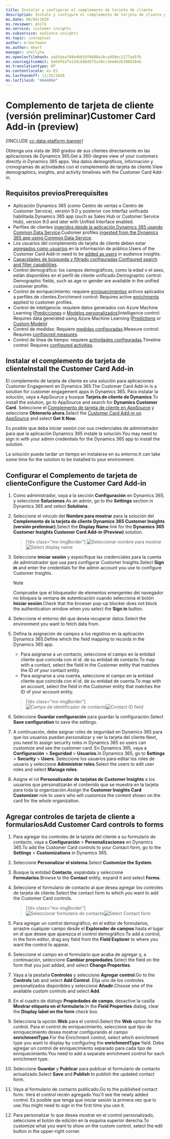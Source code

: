 ```yaml
---
title: Instalar y configurar el complemento de tarjeta de cliente
description: Instale y configure el complemento de tarjeta de cliente para Dynamics 365 Customer Insights.
ms.date: 08/04/2020
ms.reviewer: philk
ms.service: customer-insights
ms.subservice: audience-insights
ms.topic: conceptual
author: m-hartmann
ms.author: mhart
manager: shellyha
ms.openlocfilehash: aab5deaf89b4b019f6688a1bca950ec2277ad5fb
ms.sourcegitcommit: 6a6df62fa12dcb9bd5f5a39cc3ee0e2b3988184b
ms.translationtype: HT
ms.contentlocale: es-ES
ms.lasthandoff: 11/25/2020
ms.locfileid: "4644064"
---
```

# <a name="customer-card-add-in-preview"></a><span data-ttu-id="aab26-103">Complemento de tarjeta de cliente (versión preliminar)</span><span class="sxs-lookup"><span data-stu-id="aab26-103">Customer Card Add-in (preview)</span></span>

[!INCLUDE [cc-data-platform-banner](../includes/cc-data-platform-banner.md)]

<span data-ttu-id="aab26-104">Obtenga una vista de 360 grados de sus clientes directamente en las aplicaciones de Dynamics 365.</span><span class="sxs-lookup"><span data-stu-id="aab26-104">Get a 360-degree view of your customers directly in Dynamics 365 apps.</span></span> <span data-ttu-id="aab26-105">Vea datos demográficos, información y cronogramas de actividades con el complemento de tarjeta de cliente.</span><span class="sxs-lookup"><span data-stu-id="aab26-105">View demographics, insights, and activity timelines with the Customer Card Add-in.</span></span>

## <a name="prerequisites"></a><span data-ttu-id="aab26-106">Requisitos previos</span><span class="sxs-lookup"><span data-stu-id="aab26-106">Prerequisites</span></span>

- <span data-ttu-id="aab26-107">Aplicación Dynamics 365 (como Centro de ventas o Centro de Customer Service), versión 9.0 y posterior con Interfaz unificada habilitada.</span><span class="sxs-lookup"><span data-stu-id="aab26-107">Dynamics 365 app (such as Sales Hub or Customer Service Hub), version 9.0 and later with Unified Interface enabled.</span></span>
- <span data-ttu-id="aab26-108">Perfiles de clientes [ingeridos desde la aplicación Dynamics 365 usando Common Data Service](connect-power-query.md).</span><span class="sxs-lookup"><span data-stu-id="aab26-108">Customer profiles [ingested from the Dynamics 365 app using Common Data Service](connect-power-query.md).</span></span>
- <span data-ttu-id="aab26-109">Los usuarios del complemento de tarjeta de cliente deben estar [agregados como usuarios](permissions.md) en la información de público.</span><span class="sxs-lookup"><span data-stu-id="aab26-109">Users of the Customer Card Add-in need to be [added as users](permissions.md) in audience insights.</span></span>
- <span data-ttu-id="aab26-110">[Capacidades de búsqueda y filtrado configuradas](search-filter-index.md).</span><span class="sxs-lookup"><span data-stu-id="aab26-110">[Configured search and filter capabilities](search-filter-index.md).</span></span>
- <span data-ttu-id="aab26-111">Control demográfico: los campos demográficos, como la edad o el sexo, están disponibles en el perfil de cliente unificado.</span><span class="sxs-lookup"><span data-stu-id="aab26-111">Demographic control: Demographic fields, such as age or gender are available in the unified customer profile.</span></span>
- <span data-ttu-id="aab26-112">Control de enriquecimiento: requiere [enriquecimientos](enrichment-hub.md) activos aplicados a perfiles de clientes.</span><span class="sxs-lookup"><span data-stu-id="aab26-112">Enrichment control: Requires active [enrichments](enrichment-hub.md) applied to customer profiles.</span></span>
- <span data-ttu-id="aab26-113">Control de inteligencia: requiere datos generados con Azure Machine Learning ([Predicciones](predictions.md) o [Modelos personalizados](custom-models.md))</span><span class="sxs-lookup"><span data-stu-id="aab26-113">Intelligence control: Requires data generated using Azure Machine Learning ([Predictions](predictions.md) or [Custom Models](custom-models.md))</span></span>
- <span data-ttu-id="aab26-114">Control de medidas: Requiere [medidas configuradas](measures.md).</span><span class="sxs-lookup"><span data-stu-id="aab26-114">Measure control: Requires [configured measures](measures.md).</span></span>
- <span data-ttu-id="aab26-115">Control de línea de tiempo: requiere [actividades configuradas](activities.md).</span><span class="sxs-lookup"><span data-stu-id="aab26-115">Timeline control: Requires [configured activities](activities.md).</span></span>

## <a name="install-the-customer-card-add-in"></a><span data-ttu-id="aab26-116">Instalar el complemento de tarjeta de cliente</span><span class="sxs-lookup"><span data-stu-id="aab26-116">Install the Customer Card Add-in</span></span>

<span data-ttu-id="aab26-117">El complemento de tarjeta de cliente es una solución para aplicaciones Customer Engagement en Dynamics 365.</span><span class="sxs-lookup"><span data-stu-id="aab26-117">The Customer Card Add-in is a solution for customer engagement apps in Dynamics 365.</span></span> <span data-ttu-id="aab26-118">Para instalar la solución, vaya a AppSource y busque **Tarjeta de cliente de Dynamics**.</span><span class="sxs-lookup"><span data-stu-id="aab26-118">To install the solution, go to AppSource and search for **Dynamics Customer Card**.</span></span> <span data-ttu-id="aab26-119">Seleccione el [Complemento de tarjeta de cliente en AppSource](https://appsource.microsoft.com/product/dynamics-365/mscrm.dynamics_365_customer_insights_customer_card_addin?tab=Overview) y seleccione **Obtenerlo ahora**.</span><span class="sxs-lookup"><span data-stu-id="aab26-119">Select the [Customer Card Add-in on AppSource](https://appsource.microsoft.com/product/dynamics-365/mscrm.dynamics_365_customer_insights_customer_card_addin?tab=Overview) and select **Get It Now**.</span></span>

<span data-ttu-id="aab26-120">Es posible que deba iniciar sesión con sus credenciales de administrador para que la aplicación Dynamics 365 instale la solución.</span><span class="sxs-lookup"><span data-stu-id="aab26-120">You may need to sign in with your admin credentials for the Dynamics 365 app to install the solution.</span></span>

<span data-ttu-id="aab26-121">La solución puede tardar un tiempo en instalarse en su entorno.</span><span class="sxs-lookup"><span data-stu-id="aab26-121">It can take some time for the solution to be installed to your environment.</span></span>

## <a name="configure-the-customer-card-add-in"></a><span data-ttu-id="aab26-122">Configurar el Complemento de tarjeta de cliente</span><span class="sxs-lookup"><span data-stu-id="aab26-122">Configure the Customer Card Add-in</span></span>

1. <span data-ttu-id="aab26-123">Como administrador, vaya a la sección **Configuración** en Dynamics 365, y seleccione **Soluciones**.</span><span class="sxs-lookup"><span data-stu-id="aab26-123">As an admin, go to the **Settings** section in Dynamics 365 and select **Solutions**.</span></span>

1. <span data-ttu-id="aab26-124">Seleccione el vínculo del **Nombre para mostrar** para la solución del **Complemento de la tarjeta de cliente Dynamics 365 Customer Insights (versión preliminar)**.</span><span class="sxs-lookup"><span data-stu-id="aab26-124">Select the **Display Name** link for the **Dynamics 365 Customer Insights Customer Card Add-in (Preview)** solution.</span></span>

   > [!div class="mx-imgBorder"]
   > <span data-ttu-id="aab26-125">![Seleccionar nombre para mostrar](media/select-display-name.png "Seleccionar nombre para mostrar")</span><span class="sxs-lookup"><span data-stu-id="aab26-125">![Select display name](media/select-display-name.png "Select display name")</span></span>

1. <span data-ttu-id="aab26-126">Seleccione **iniciar sesión** y especifique las credenciales para la cuenta de administrador que usa para configurar Customer Insights.</span><span class="sxs-lookup"><span data-stu-id="aab26-126">Select **Sign in** and enter the credentials for the admin account you use to configure Customer Insights.</span></span>

   > [!NOTE]
   > <span data-ttu-id="aab26-127">Compruebe que el bloqueador de elementos emergentes del navegador no bloquea la ventana de autenticación cuando selecciona el botón **Iniciar sesión**.</span><span class="sxs-lookup"><span data-stu-id="aab26-127">Check that the browser pop-up blocker does not block the authentication window when you select the **Sign in** button.</span></span>

1. <span data-ttu-id="aab26-128">Seleccione el entorno del que desea recuperar datos.</span><span class="sxs-lookup"><span data-stu-id="aab26-128">Select the environment you want to fetch data from.</span></span>

1. <span data-ttu-id="aab26-129">Defina la asignación de campos a los registros en la aplicación Dynamics 365.</span><span class="sxs-lookup"><span data-stu-id="aab26-129">Define which the field mapping to records in the Dynamics 365 app.</span></span>
   - <span data-ttu-id="aab26-130">Para asignarse a un contacto, seleccione el campo en la entidad cliente que coincida con el id. de su entidad de contacto.</span><span class="sxs-lookup"><span data-stu-id="aab26-130">To map with a contact, select the field in the Customer entity that matches the ID of your contact entity.</span></span>
   - <span data-ttu-id="aab26-131">Para asignarse a una cuenta, seleccione el campo en la entidad cliente que coincida con el id. de su entidad de cuenta.</span><span class="sxs-lookup"><span data-stu-id="aab26-131">To map with an account, select the field in the Customer entity that matches the ID of your account entity.</span></span>

   > [!div class="mx-imgBorder"]
   > <span data-ttu-id="aab26-132">![Campo de identificador de contacto](media/contact-id-field.png "Campo de identificador de contacto")</span><span class="sxs-lookup"><span data-stu-id="aab26-132">![Contact ID field](media/contact-id-field.png "Contact ID field")</span></span>

1. <span data-ttu-id="aab26-133">Seleccione **Guardar configuración** para guardar la configuración.</span><span class="sxs-lookup"><span data-stu-id="aab26-133">Select **Save configuration** to save the settings.</span></span>

1. <span data-ttu-id="aab26-134">A continuación, debe asignar roles de seguridad en Dynamics 365 para que los usuarios puedan personalizar y ver la tarjeta del cliente.</span><span class="sxs-lookup"><span data-stu-id="aab26-134">Next, you need to assign security roles in Dynamics 365 so users can customize and see the customer card.</span></span> <span data-ttu-id="aab26-135">En Dynamics 365, vaya a **Configuración** > **Seguridad** > **Usuarios**.</span><span class="sxs-lookup"><span data-stu-id="aab26-135">In Dynamics 365, go to **Settings** > **Security** > **Users**.</span></span> <span data-ttu-id="aab26-136">Seleccione los usuarios para editar los roles de usuario y seleccione **Administrar roles**.</span><span class="sxs-lookup"><span data-stu-id="aab26-136">Select the users to edit user roles and select **Manage roles**.</span></span>

1. <span data-ttu-id="aab26-137">Asigne el rol **Personalizador de tarjetas de Customer Insights** a los usuarios que personalizarán el contenido que se muestra en la tarjeta para toda la organización.</span><span class="sxs-lookup"><span data-stu-id="aab26-137">Assign the **Customer Insights Card Customizer** role to users who will customize the content shown on the card for the whole organization.</span></span>

## <a name="add-customer-card-controls-to-forms"></a><span data-ttu-id="aab26-138">Agregar controles de tarjeta de cliente a formularios</span><span class="sxs-lookup"><span data-stu-id="aab26-138">Add Customer Card controls to forms</span></span>
  
1. <span data-ttu-id="aab26-139">Para agregar los controles de la tarjeta del cliente a su formulario de contacto, vaya a **Configuración** > **Personalizaciones** en Dynamics 365.</span><span class="sxs-lookup"><span data-stu-id="aab26-139">To add the Customer Card controls to your Contact form, go to the **Settings** > **Customizations** in Dynamics 365.</span></span>

1. <span data-ttu-id="aab26-140">Seleccione **Personalizar el sistema**.</span><span class="sxs-lookup"><span data-stu-id="aab26-140">Select **Customize the System**.</span></span>

1. <span data-ttu-id="aab26-141">Busque la entidad **Contacto**, expándala y seleccione **Formularios**.</span><span class="sxs-lookup"><span data-stu-id="aab26-141">Browse to the **Contact** entity, expand it and select **Forms**.</span></span>

1. <span data-ttu-id="aab26-142">Seleccione el formulario de contacto al que desea agregar los controles de tarjeta de cliente.</span><span class="sxs-lookup"><span data-stu-id="aab26-142">Select the contact form to which you want to add the Customer Card controls.</span></span>

    > [!div class="mx-imgBorder"]
    > <span data-ttu-id="aab26-143">![Seleccionar formulario de contacto](media/contact-active-forms.png "Seleccionar formulario de contacto")</span><span class="sxs-lookup"><span data-stu-id="aab26-143">![Select Contact form](media/contact-active-forms.png "Select Contact form")</span></span>

1. <span data-ttu-id="aab26-144">Para agregar un control demográfico, en el editor de formularios, arrastre cualquier campo desde el **Explorador de campos** hasta el lugar en el que desee que aparezca el control demográfico.</span><span class="sxs-lookup"><span data-stu-id="aab26-144">To add a control, in the form editor, drag any field from the **Field Explorer** to where you want the control to appear.</span></span>

1. <span data-ttu-id="aab26-145">Seleccione el campo en el formulario que acaba de agregar y, a continuación, seleccione **Cambiar propiedades**.</span><span class="sxs-lookup"><span data-stu-id="aab26-145">Select the field on the form that you just added, and select **Change Properties**.</span></span>

1. <span data-ttu-id="aab26-146">Vaya a la pestaña **Controles** y seleccione **Agregar control**.</span><span class="sxs-lookup"><span data-stu-id="aab26-146">Go to the **Controls** tab and select **Add Control**.</span></span> <span data-ttu-id="aab26-147">Elija uno de los controles personalizados disponibles y seleccione **Añadir**.</span><span class="sxs-lookup"><span data-stu-id="aab26-147">Choose one of the available custom controls and select **Add**.</span></span>

1. <span data-ttu-id="aab26-148">En el cuadro de diálogo **Propiedades de campo**, desactive la casilla **Mostrar etiqueta en el formulario**.</span><span class="sxs-lookup"><span data-stu-id="aab26-148">In the **Field Properties** dialog, clear the **Display label on the form** check box.</span></span>

1. <span data-ttu-id="aab26-149">Selecciona la opción **Web** para el control.</span><span class="sxs-lookup"><span data-stu-id="aab26-149">Select the **Web** option for the control.</span></span> <span data-ttu-id="aab26-150">Para el control de enriquecimiento, seleccione qué tipo de enriquecimiento desea mostrar configurando el campo **enrichmentType**.</span><span class="sxs-lookup"><span data-stu-id="aab26-150">For the Enrichment control, select which enrichment type you want to display by configuring the **enrichmentType** field.</span></span> <span data-ttu-id="aab26-151">Debe agregar un control de enriquecimiento separado para cada tipo de enriquecimiento.</span><span class="sxs-lookup"><span data-stu-id="aab26-151">You need to add a separate enrichment control for each enrichment type.</span></span>

1. <span data-ttu-id="aab26-152">Seleccione **Guardar** y **Publicar** para publicar el formulario de contacto actualizado.</span><span class="sxs-lookup"><span data-stu-id="aab26-152">Select **Save** and **Publish** to publish the updated contact form.</span></span>

1. <span data-ttu-id="aab26-153">Vaya al formulario de contacto publicado.</span><span class="sxs-lookup"><span data-stu-id="aab26-153">Go to the published contact form.</span></span> <span data-ttu-id="aab26-154">Verá el control recién agregado.</span><span class="sxs-lookup"><span data-stu-id="aab26-154">You'll see the newly added control.</span></span> <span data-ttu-id="aab26-155">Es posible que tenga que iniciar sesión la primera vez que lo use.</span><span class="sxs-lookup"><span data-stu-id="aab26-155">You might need to sign in the first time you use it.</span></span>

1. <span data-ttu-id="aab26-156">Para personalizar lo que desea mostrar en el control personalizado, seleccione el botón de edición en la esquina superior derecha.</span><span class="sxs-lookup"><span data-stu-id="aab26-156">To customize what you want to show on the custom control, select the edit button in the upper-right corner.</span></span>
